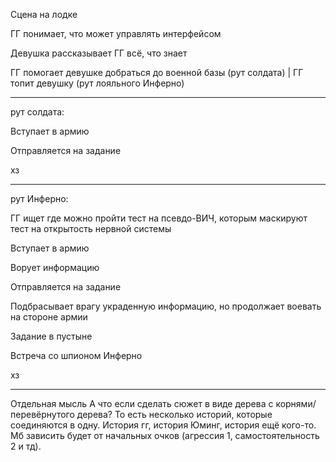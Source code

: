 Сцена на лодке

ГГ понимает, что может управлять интерфейсом 

Девушка рассказывает ГГ всё, что знает

ГГ помогает девушке добраться до военной базы  (рут солдата) | ГГ топит девушку (рут лояльного Инферно)
***
рут солдата:

Вступает в армию

Отправляется на задание

хз

***
рут Инферно:

ГГ ищет где можно пройти тест на псевдо-ВИЧ, которым маскируют тест на открытость нервной системы

Вступает в армию

Ворует информацию

Отправляется на задание

Подбрасывает врагу украденную информацию, но продолжает воевать на стороне армии

Задание в пустыне

Встреча со шпионом Инферно

хз

***
Отдельная мысль
А что если сделать сюжет в виде дерева с корнями/перевёрнутого дерева? То есть несколько историй, которые соединяются в одну. История гг, история Юминг, история ещё кого-то. Мб зависить будет от начальных очков (агрессия 1, самостоятельность 2 и тд).

